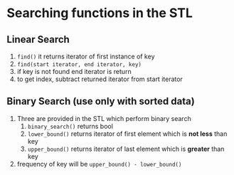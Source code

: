 # Searching functions in the STL

## Linear Search

1. `find()` it returns iterator of first instance of key
2. `find(start iterator, end iterator, key)`
3. if key is not found end iterator is return
4. to get index, subtract returned iterator from start iterator

## Binary Search **(use only with sorted data)**

1. Three are provided in the STL which perform binary search
   1. `binary_search()` returns bool
   2. `lower_bound()` returns iterator of first element which is **not less** than key
   3. `upper_bound()` returns iterator of last element which is **greater** than key
2. frequency of key will be `upper_bound() - lower_bound()`
